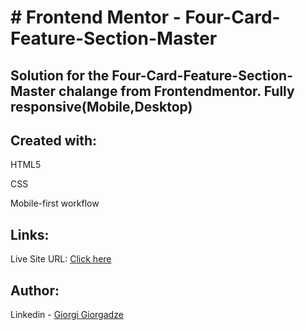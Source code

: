 <h1># Frontend Mentor - Four-Card-Feature-Section-Master</h1>

<h2>Solution for the Four-Card-Feature-Section-Master chalange from Frontendmentor. 
Fully responsive(Mobile,Desktop)</h2>

<h2>Created with:</h2>
<p>HTML5</p>
<p>CSS</p>
<p>Mobile-first workflow</p>

<h2>Links:</h2>
<p>Live Site URL: <a href="https://george199626.github.io/Typemaster-pre-launch-landing-page/](https://george199626.github.io/Four-Card-Feature-Section-Master/">Click here</a></p>

<h2>Author:</h2>
<p>Linkedin - <a href="https://www.linkedin.com/in/giorgi-giorgadze-b771901a6/">Giorgi Giorgadze</a></p>
